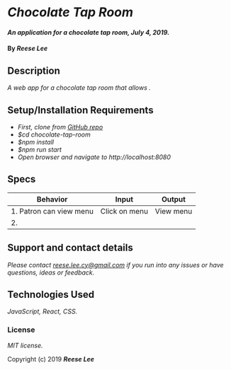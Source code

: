 # _Chocolate Tap Room_

#### _An application for a chocolate tap room, July 4, 2019._

#### By _**Reese Lee**_

## Description

_A web app for a chocolate tap room that allows ._

## Setup/Installation Requirements

* _First, clone from [GitHub repo](https://github.com/reese-lee/chocolate-tap-room.git)_
* _$cd chocolate-tap-room_
* _$npm install_
* _$npm run start_
* _Open browser and navigate to *http://localhost:8080*_

## Specs

|     Behavior    |  Input | Output
| ------------- | ----- | ----- |
| 1. Patron can view menu | Click on menu | View menu |
| 2.  


## Support and contact details

_Please contact reese.lee.cy@gmail.com if you run into any issues or have questions, ideas or feedback._

## Technologies Used

_JavaScript, React, CSS._

### License

*MIT license.*

Copyright (c) 2019 **_Reese Lee_**
